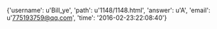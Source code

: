 {'username': u'Bill_ye', 'path': u'1148/1148.html', 'answer': u'A', 'email': u'775193759@qq.com', 'time': '2016-02-23:22:08:40'}